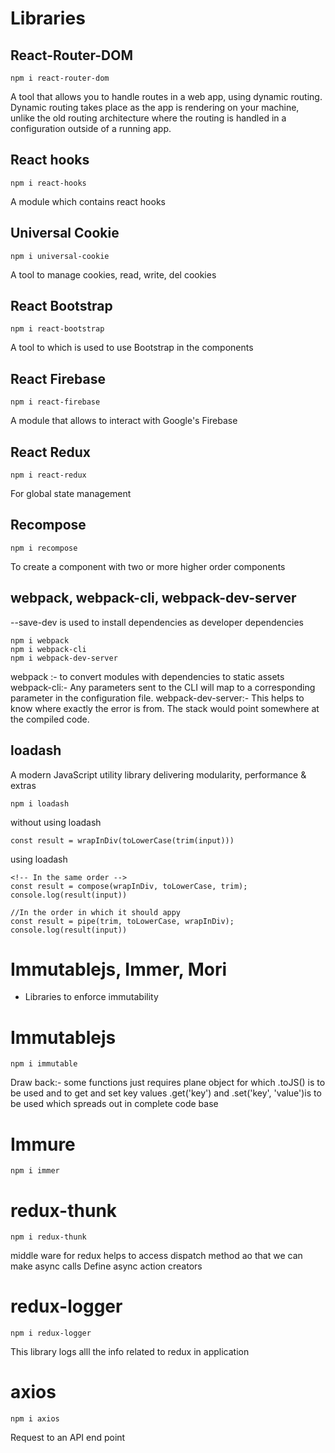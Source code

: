 # Libraries

## React-Router-DOM

```
npm i react-router-dom
```

A tool that allows you to handle routes in a web app, using dynamic routing. Dynamic routing takes place as the app is rendering on your machine, unlike the old routing architecture where the routing is handled in a configuration outside of a running app.

## React hooks

```
npm i react-hooks
```

A module which contains react hooks

## Universal Cookie

```
npm i universal-cookie
```

A tool to manage cookies, read, write, del cookies

## React Bootstrap

```
npm i react-bootstrap
```

A tool to which is used to use Bootstrap in the components

## React Firebase

```
npm i react-firebase
```

A module that allows to interact with Google's Firebase

## React Redux

```
npm i react-redux
```

For global state management

## Recompose

```
npm i recompose
```

To create a component with two or more higher order components

## webpack, webpack-cli, webpack-dev-server

--save-dev is used to install dependencies as developer dependencies

```
npm i webpack
npm i webpack-cli
npm i webpack-dev-server
```

webpack :- to convert modules with dependencies to static assets
webpack-cli:- Any parameters sent to the CLI will map to a corresponding parameter in the configuration file.
webpack-dev-server:- This helps to know where exactly the error is from. The stack would point somewhere at the compiled code.

## loadash

A modern JavaScript utility library delivering modularity, performance & extras

```
npm i loadash
```

without using loadash

```
const result = wrapInDiv(toLowerCase(trim(input)))
```

using loadash

```
<!-- In the same order -->
const result = compose(wrapInDiv, toLowerCase, trim);
console.log(result(input))

//In the order in which it should appy
const result = pipe(trim, toLowerCase, wrapInDiv);
console.log(result(input))
```

# Immutablejs, Immer, Mori

- Libraries to enforce immutability

# Immutablejs

```
npm i immutable
```

Draw back:- some functions just requires plane object for which .toJS() is to be used and to get and set key values .get('key') and .set('key', 'value')is to be used which spreads out in complete code base

# Immure

```
npm i immer
```

# redux-thunk

```
npm i redux-thunk
```

middle ware for redux helps to access dispatch method ao that we can make async calls
Define async action creators

# redux-logger

```
npm i redux-logger
```

This library logs alll the info related to redux in application

# axios

```
npm i axios
```

Request to an API end point
